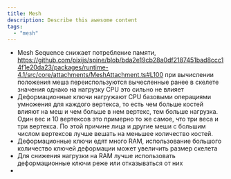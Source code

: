 ```yaml
---
title: Mesh
description: Describe this awesome content
tags:
  - "mesh"
---
```

- Mesh Sequence снижает потребление памяти, https://github.com/pixijs/spine/blob/bda2e19cb28a0df2187451bad8ccc14f1e20da23/packages/runtime-4.1/src/core/attachments/MeshAttachment.ts#L100 при вычислении положения меша переиспользуются вычесленные ранее в скелете значения однако на нагрузку CPU это сильно не влияет
- Деформационные ключи нагружают CPU базовыми операциями умножения для каждого вертекса, то есть чем больше костей влияют на меш и чем больше в нем вертекс, тем больше нагрузка. Один вес и 10 вертексов это примерно то же самое, что три веса и три вертекса. По этой причине лица и другие меши с большим числом вертексов лучше вешать на меньшее количество костей.
- Деформационные ключи едят много RAM, использование большого количество ключей деформации может увеличить размер скелета
- Для снижения нагрузки на RAM лучше использовать деформационные ключи реже или отказываться от них
- 